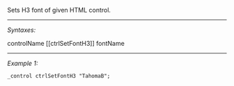 Sets H3 font of given HTML control.


---
*Syntaxes:*

controlName [[ctrlSetFontH3]] fontName

---
*Example 1:*

```sqf
_control ctrlSetFontH3 "TahomaB";
```